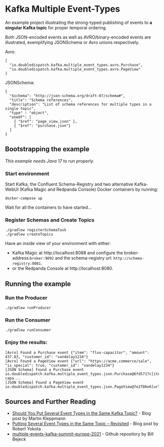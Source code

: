 # Kafka Multiple Event-Types

An example project illustrating the strong-typed publishing of events to **a singular Kafka topic** for proper temporal ordering.

Both JSON-encoded events as well as AVRO/binary-encoded events are illustrated, exemplifying JSONSchema or Avro unions respectively.

Avro: 
```
[
  "io.doubledispatch.kafka.multiple_event_types.avro.Purchase",
  "io.doubledispatch.kafka.multiple_event_types.avro.PageView"
]
```

JSONSchema:
```
{
  "$schema": "http://json-schema.org/draft-07/schema#",
  "title": "Schema references",
  "description": "List of schema references for multiple types in a single topic",
  "type" : "object",
  "oneOf": [
    { "$ref": "page_view.json" },
    { "$ref": "purchase.json"}
  ]
}
```

## Bootstrapping the example

*This example needs Java 17 to run properly.* 

### Start environment

Start Kafka, the Confluent Schema-Registry and two alternative Kafka-WebUI (Kafka Magic and Redpanda Console) Docker containers by running:
```
docker-compose up
```
Wait for all the containers to have started...

### Register Schemas and Create Topics
```
./gradlew registerSchemaTask
./gradlew createTopics
```
Have an inside view of your environment with either:
* Kafka Magic at http://localhost:8088 and configure the broker-address:`broker:9092` and the schema-registry url: `http://schema-registry:8081`.
* or the Redpanda Console at http://localhost:8080.

## Running the example

### Run the Producer
```
./gradlew runProducer
```
### Run the Consumer
```
./gradlew runConsumer
```
### Enjoy the results:
```
[Avro] Found a Purchase event {"item": "flux-capacitor", "amount": 437.83, "customer_id": "vandelay1234"} 
[Avro] Found a PageView event {"url": "https://acme.commerce/sale", "is_special": true, "customer_id": "vandelay1234"} 
[JSON Schema] Found a Purchase event io.doubledispatch.kafka.multiple_event_types.json.Purchase@6fd5717c[item=flux-capa...
[JSON Schema] Found a PageView event io.doubledispatch.kafka.multiple_event_types.json.PageView@7e2f86e6[url=https://acme.commerce/sale,...
```
## Sources and Further Reading

* [Should You Put Several Event Types in the Same Kafka Topic?](https://www.confluent.io/blog/put-several-event-types-kafka-topic/) - Blog post by Martin Kleppmann
* [Putting Several Event Types in the Same Topic – Revisited](https://www.confluent.io/blog/multiple-event-types-in-the-same-kafka-topic/) - Blog post by Robert Yokota
* [multiple-events-kafka-summit-europe-2021](https://github.com/bbejeck/multiple-events-kafka-summit-europe-2021/tree/main) - Github repository by Bill Bejeck

